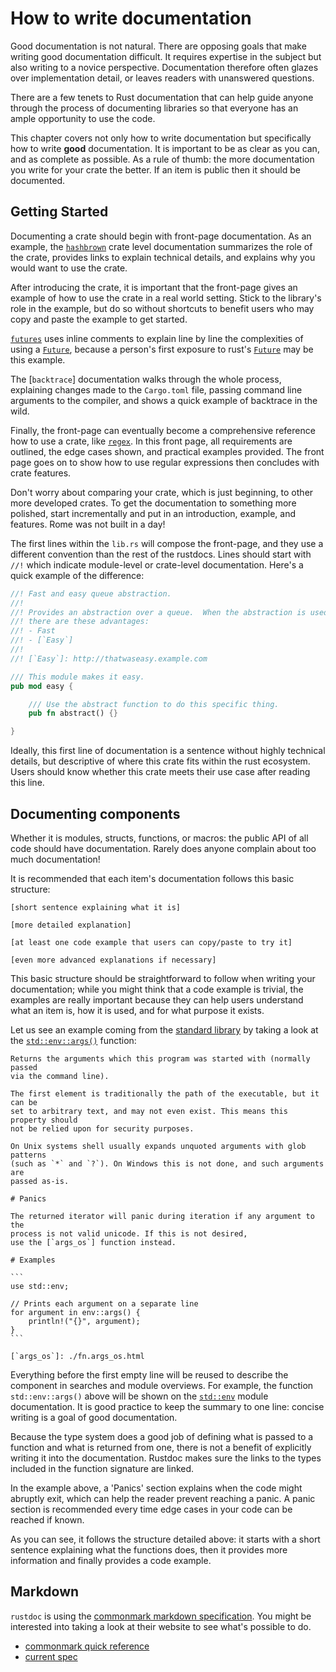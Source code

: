 # How to write documentation

Good documentation is not natural.  There are opposing goals that make writing
good documentation difficult.  It requires expertise in the subject but also
writing to a novice perspective.  Documentation therefore often glazes over
implementation detail, or leaves readers with unanswered questions.

There are a few tenets to Rust documentation that can help guide anyone through
the process of documenting libraries so that everyone has an ample opportunity
to use the code.  

This chapter covers not only how to write documentation but specifically
how to write **good** documentation.  It is important to be as clear
as you can, and as complete as possible.  As a rule of thumb: the more
documentation you write for your crate the better.  If an item is public
then it should be documented.

## Getting Started

Documenting a crate should begin with front-page documentation.  As an
example, the [`hashbrown`] crate level documentation summarizes the role of
the crate, provides links to explain technical details, and explains why you 
would want to use the crate.  

After introducing the crate, it is important that the front-page gives 
an example of how to use the crate in a real world setting.  Stick to the
library's role in the example, but do so without shortcuts to benefit users who
may copy and paste the example to get started. 

[`futures`] uses inline comments to explain line by line
the complexities of using a [`Future`], because a person's first exposure to 
rust's [`Future`] may be this example.

The [`backtrace`] documentation walks through the whole process, explaining 
changes made to the `Cargo.toml` file, passing command line arguments to the
compiler, and shows a quick example of backtrace in the wild.  

Finally, the front-page can eventually become a comprehensive reference
how to use a crate, like [`regex`].  In this front page, all
requirements are outlined, the edge cases shown, and practical examples 
provided.  The front page goes on to show how to use regular expressions
then concludes with crate features.

Don't worry about comparing your crate, which is just beginning, to other more
developed crates.  To get the documentation to something more polished, start
incrementally and put in an introduction, example, and features.  Rome was not 
built in a day!

The first lines within the `lib.rs` will compose the front-page, and they
use a different convention than the rest of the rustdocs.  Lines should
start with `//!` which indicate module-level or crate-level documentation.
Here's a quick example of the difference:

```rust
//! Fast and easy queue abstraction.
//!
//! Provides an abstraction over a queue.  When the abstraction is used
//! there are these advantages:
//! - Fast
//! - [`Easy`]
//!
//! [`Easy`]: http://thatwaseasy.example.com

/// This module makes it easy.
pub mod easy {

    /// Use the abstract function to do this specific thing.
    pub fn abstract() {}

}
```

Ideally, this first line of documentation is a sentence without highly 
technical details, but descriptive of where this crate fits
within the rust ecosystem.  Users should know whether this crate meets their use
case after reading this line.

## Documenting components

Whether it is modules, structs, functions, or macros: the public
API of all code should have documentation. Rarely does anyone
complain about too much documentation!

It is recommended that each item's documentation follows this basic structure:

```text
[short sentence explaining what it is]

[more detailed explanation]

[at least one code example that users can copy/paste to try it]

[even more advanced explanations if necessary]
```

This basic structure should be straightforward to follow when writing your
documentation; while you might think that a code example is trivial,
the examples are really important because they can help users understand 
what an item is, how it is used, and for what purpose it exists.

Let us see an example coming from the [standard library] by taking a look at the
[`std::env::args()`][env::args] function:

``````text
Returns the arguments which this program was started with (normally passed
via the command line).

The first element is traditionally the path of the executable, but it can be
set to arbitrary text, and may not even exist. This means this property should
not be relied upon for security purposes.

On Unix systems shell usually expands unquoted arguments with glob patterns
(such as `*` and `?`). On Windows this is not done, and such arguments are
passed as-is.

# Panics

The returned iterator will panic during iteration if any argument to the
process is not valid unicode. If this is not desired,
use the [`args_os`] function instead.

# Examples

```
use std::env;

// Prints each argument on a separate line
for argument in env::args() {
    println!("{}", argument);
}
```

[`args_os`]: ./fn.args_os.html
``````

Everything before the first empty line will be reused to describe the component 
in searches and module overviews.  For example, the function `std::env::args()`
above will be shown on the [`std::env`] module documentation.  It is good
practice to keep the summary to one line: concise writing is a goal of good
documentation.

Because the type system does a good job of defining what is passed to a function
and what is returned from one, there is not a benefit of explicitly writing it
into the documentation.  Rustdoc makes sure the links to the types included
in the function signature are linked.

In the example above, a 'Panics' section explains when the code might abruptly exit,
which can help the reader prevent reaching a panic.  A panic section is recommended
every time edge cases in your code can be reached if known.

As you can see, it follows the structure detailed above: it starts with a short
sentence explaining what the functions does, then it provides more information
and finally provides a code example.

## Markdown

`rustdoc` is using the [commonmark markdown specification]. You might be
interested into taking a look at their website to see what's possible to do.
 - [commonmark quick reference]
 - [current spec]


[backtrace]: https://docs.rs/backtrace/0.3.50/backtrace/
[commonmark markdown specification]: https://commonmark.org/
[commonmark quick reference]: https://commonmark.org/help/
[env::args]: https://doc.rust-lang.org/stable/std/env/fn.args.html
[`Future`]: https://doc.rust-lang.org/std/future/trait.Future.html 
[`futures`]: https://docs.rs/futures/0.3.5/futures/
[`hashbrown`]: https://docs.rs/hashbrown/0.8.2/hashbrown/
[`regex`]: https://docs.rs/regex/1.3.9/regex/
[standard library]: https://doc.rust-lang.org/stable/std/index.html
[current spec]: https://spec.commonmark.org/current/
[`std::env`]: https://doc.rust-lang.org/stable/std/env/index.html#functions